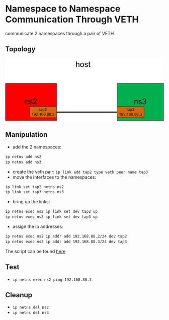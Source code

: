 # Namespace to Namespace Communication Through VETH
communicate 2 namespaces through a pair of VETH

## Topology
![communicate 2 namespaces through a VETH](ns-ns-veth.jpg)

## Manipulation
- add the 2 namespaces:
```bash
ip netns add ns2
ip netns add ns3
```
- create the veth pair: `ip link add tap2 type veth peer name tap3`
- move the interfaces to the namespaces:
```bash
ip link set tap2 netns ns2
ip link set tap3 netns ns3
```
- bring up the links:
```bash
ip netns exec ns2 ip link set dev tap2 up
ip netns exec ns3 ip link set dev tap3 up
```
- assign the ip addresses:
```bash
ip netns exec ns2 ip addr add 192.168.88.2/24 dev tap2
ip netns exec ns3 ip addr add 192.168.88.3/24 dev tap3
```

The script can be found [here](ns-ns-veth.sh)

## Test
- `ip netns exec ns2 ping 192.168.88.3`

## Cleanup 
- `ip netns del ns2`
- `ip netns del ns3`